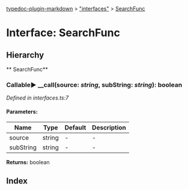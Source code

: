 [typedoc-plugin-markdown](../index.md) > ["interfaces"](../modules/_interfaces_.md) > [SearchFunc](../interfaces/_interfaces_.searchfunc.md)

# Interface: SearchFunc

## Hierarchy

** SearchFunc**




### Callable► **__call**(source: *string*, subString: *string*): boolean

*Defined in interfaces.ts:7*

#### Parameters:

| Name  | Type                | Default | Description  |
| ------ | ------------------- | ------------ | ------------ |
| source  | string | - | - |
| subString  | string | - | - |


**Returns:** boolean
## Index


